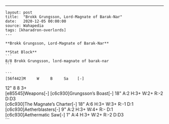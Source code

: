 ---
    layout: post
    title:  "Brokk Grungsson, Lord-Magnate of Barak-Nar"
    date:   2020-12-05 00:00:00
    source: Wahapedia
    tags: [kharadron-overlords]
    ---
    
    **Brokk Grungsson, Lord-Magnate of Barak-Nar**
    
    **Stat Block**
    ```
    8/8 Brokk Grungsson, lord-magnate of barak-nar
    ```
    
    ```
    [56f442]M     W     B     Sa    [-]
12"   8     8     3+    
[e85545]Weapons[-]
[c6c930]Grungsson’s Boast[-]
18"    A:2    H:3+   W:2+   R:-2   D:D3  
[c6c930]The Magnate’s Charter[-]
18"    A:6    H:3+   W:3+   R:-1   D:1   
[c6c930]Aetherblasters[-]
9"     A:2    H:3+   W:4+   R:-    D:1   
[c6c930]Aethermatic Saw[-]
1"     A:4    H:3+   W:2+   R:-2   D:D3  
    ```
    
    
    